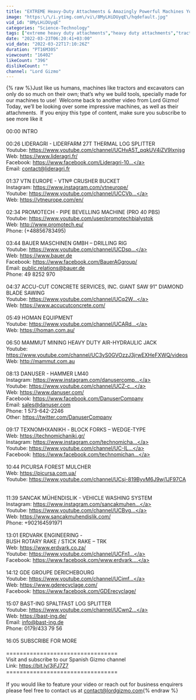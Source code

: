 ```yaml
---
title: "EXTREME Heavy-Duty Attachments & Amazingly Powerful Machines You Need To See"
image: "https:\/\/i.ytimg.com\/vi\/8MyLHiDUyqE\/hqdefault.jpg"
vid_id: "8MyLHiDUyqE"
categories: "Science-Technology"
tags: ["extreme heavy duty attachments","heavy duty attachments","tractor attachment"]
date: "2022-03-23T06:20:41+03:00"
vid_date: "2022-03-22T17:10:26Z"
duration: "PT16M30S"
viewcount: "16402"
likeCount: "396"
dislikeCount: ""
channel: "Lord Gizmo"
---
```

{% raw %}Just like us humans, machines like tractors and excavators can only do so much on their own; that’s why we build tools, specially made for our machines to use!  Welcome back to another video from Lord Gizmo!  Today, we’ll be looking over some impressive machines, as well as their attachments.  If you enjoy this type of content, make sure you subscribe to see more like it<br /><br />00:00 INTRO<br /><br />00:26 LIDERAGRI - LIDERFARM 27T THERMAL LOG SPLITTER<br />Youtube: <a rel="nofollow" target="blank" href="https://www.youtube.com/channel/UCHvA5T_pqkUV4iZV9lxnjsg">https://www.youtube.com/channel/UCHvA5T_pqkUV4iZV9lxnjsg</a><br />Web: <a rel="nofollow" target="blank" href="https://www.lideragri.fr/">https://www.lideragri.fr/</a><br />Facebook: <a rel="nofollow" target="blank" href="https://www.facebook.com/Lideragri-10...">https://www.facebook.com/Lideragri-10...</a><br />Email: contact@lideragri.fr<br /><br />01:37 VTN EUROPE - VTN® CRUSHER BUCKET <br />Instagram: <a rel="nofollow" target="blank" href="https://www.instagram.com/vtneurope/">https://www.instagram.com/vtneurope/</a><br />Youtube: <a rel="nofollow" target="blank" href="https://www.youtube.com/channel/UCCVb...">https://www.youtube.com/channel/UCCVb...</a><br />Web: <a rel="nofollow" target="blank" href="https://vtneurope.com/en/">https://vtneurope.com/en/</a><br /><br />02:34 PROMOTECH - PIPE BEVELLING MACHINE (PRO 40 PBS)<br />Youtube: <a rel="nofollow" target="blank" href="https://www.youtube.com/user/promotechbialystok">https://www.youtube.com/user/promotechbialystok</a><br />Web: <a rel="nofollow" target="blank" href="http://www.promotech.eu/">http://www.promotech.eu/</a><br />Phone: (+48856783495)<br /><br />03:44 BAUER MASCHINEN GMBH – DRILLING RIG  <br />Youtube: <a rel="nofollow" target="blank" href="https://www.youtube.com/channel/UCDsp...">https://www.youtube.com/channel/UCDsp...</a><br />Web: <a rel="nofollow" target="blank" href="https://www.bauer.de">https://www.bauer.de</a><br />Facebook: <a rel="nofollow" target="blank" href="https://www.facebook.com/BauerAGgroup/">https://www.facebook.com/BauerAGgroup/</a><br />Email: public.relations@bauer.de<br />Phone: 49 8252 970<br /><br />04:37 ACCU-CUT CONCRETE SERVICES, INC. GIANT SAW 91&quot; DIAMOND BLADE SAWING <br />Youtube: <a rel="nofollow" target="blank" href="https://www.youtube.com/channel/UCq2W...">https://www.youtube.com/channel/UCq2W...</a><br />Web: <a rel="nofollow" target="blank" href="https://www.accucutconcrete.com/">https://www.accucutconcrete.com/</a><br /><br />05:49 HOMAN EQUIPMENT<br />Youtube: <a rel="nofollow" target="blank" href="https://www.youtube.com/channel/UCARd...">https://www.youtube.com/channel/UCARd...</a><br />Web: <a rel="nofollow" target="blank" href="https://homan.com.au/">https://homan.com.au/</a><br /><br />06:50 MAMMUT MINING HEAVY DUTY AIR-HYDRAULIC JACK<br />Youtube: <a rel="nofollow" target="blank" href="https://www.youtube.com/channel/UC3yS0GVOzzJ3jrwEXHeFXWQ/videos">https://www.youtube.com/channel/UC3yS0GVOzzJ3jrwEXHeFXWQ/videos</a><br />Web: <a rel="nofollow" target="blank" href="http://mammut.com.au">http://mammut.com.au</a><br /><br />08:13 DANUSER - HAMMER LM40<br />Instagram: <a rel="nofollow" target="blank" href="https://www.instagram.com/danusercomp...">https://www.instagram.com/danusercomp...</a><br />Youtube: <a rel="nofollow" target="blank" href="https://www.youtube.com/channel/UCZ-c...">https://www.youtube.com/channel/UCZ-c...</a><br />Web: <a rel="nofollow" target="blank" href="https://www.danuser.com/">https://www.danuser.com/</a><br />Facebook: <a rel="nofollow" target="blank" href="https://www.facebook.com/DanuserCompany">https://www.facebook.com/DanuserCompany</a><br />Email: sales@danuser.com<br />Phone: 1 573-642-2246<br />Other: <a rel="nofollow" target="blank" href="https://twitter.com/DanuserCompany">https://twitter.com/DanuserCompany</a><br /><br />09:17 ΤΕΧΝΟΜΗΧΑΝΙΚΗ - BLOCK FORKS – WEDGE-TYPE<br />Web: <a rel="nofollow" target="blank" href="https://technomichaniki.gr/">https://technomichaniki.gr/</a><br />Instagram: <a rel="nofollow" target="blank" href="https://www.instagram.com/technomicha...">https://www.instagram.com/technomicha...</a><br />Youtube: <a rel="nofollow" target="blank" href="https://www.youtube.com/channel/UC-IL...">https://www.youtube.com/channel/UC-IL...</a><br />Facebook: <a rel="nofollow" target="blank" href="https://www.facebook.com/technomichan...">https://www.facebook.com/technomichan...</a><br /><br />10:44 PICURSA FOREST MULCHER<br />Web: <a rel="nofollow" target="blank" href="https://picursa.com.ua/">https://picursa.com.ua/</a><br />Youtube: <a rel="nofollow" target="blank" href="https://www.youtube.com/channel/UCsj-819ByvM6J9wj1JF97CA">https://www.youtube.com/channel/UCsj-819ByvM6J9wj1JF97CA</a><br /><br /><br />11:39 SANCAK MÜHENDISLIK - VEHICLE WASHING SYSTEM<br />Instagram: <a rel="nofollow" target="blank" href="https://www.instagram.com/sancakmuhen...">https://www.instagram.com/sancakmuhen...</a><br />Youtube: <a rel="nofollow" target="blank" href="https://www.youtube.com/channel/UCBvg...">https://www.youtube.com/channel/UCBvg...</a><br />Web: <a rel="nofollow" target="blank" href="https://www.sancakmuhendislik.com/">https://www.sancakmuhendislik.com/</a><br />Phone: +902164591971<br /><br />13:01 ERDVARK ENGINEERING - <br />BUSH ROTARY RAKE / STICK RAKE – TRK<br />Web: <a rel="nofollow" target="blank" href="https://www.erdvark.co.za/">https://www.erdvark.co.za/</a><br />Youtube: <a rel="nofollow" target="blank" href="https://www.youtube.com/channel/UCFn1...">https://www.youtube.com/channel/UCFn1...</a><br />Facebook: <a rel="nofollow" target="blank" href="https://www.facebook.com/www.erdvark....">https://www.facebook.com/www.erdvark....</a><br /><br />14:12 GDE GROUPE DERICHEBOURG<br />Youtube: <a rel="nofollow" target="blank" href="https://www.youtube.com/channel/UCimf...">https://www.youtube.com/channel/UCimf...</a><br />Web: <a rel="nofollow" target="blank" href="https://www.gderecyclage.com/">https://www.gderecyclage.com/</a><br />Facebook: <a rel="nofollow" target="blank" href="https://www.facebook.com/GDErecyclage/">https://www.facebook.com/GDErecyclage/</a><br /><br />15:07 BAST-ING SPALTFAST LOG SPLITTER<br />Youtube: <a rel="nofollow" target="blank" href="https://www.youtube.com/channel/UCwn2...">https://www.youtube.com/channel/UCwn2...</a><br />Web: <a rel="nofollow" target="blank" href="https://bast-ing.de/">https://bast-ing.de/</a><br />Email: info@bast-ing.de<br />Phone: 0179/433 79 56<br /><br />16:05 SUBSCRIBE FOR MORE<br /><br />=================================<br />Visit and subscribe to our Spanish Gizmo channel<br />Link: <a rel="nofollow" target="blank" href="https://bit.ly/3jFJ7Z7">https://bit.ly/3jFJ7Z7</a><br />=================================<br /><br />If you would like to feature your video or reach out for business enquirers please feel free to contact us at contact@lordgizmo.com{% endraw %}
